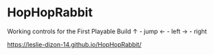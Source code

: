 # HopHopRabbit

Working controls for the First Playable Build
↑ - jump
← - left
→ - right

https://leslie-dizon-14.github.io/HopHopRabbit/
